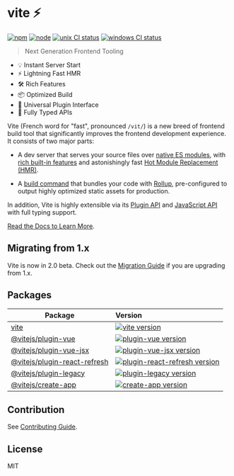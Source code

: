 # vite ⚡

[![npm][npm-img]][npm-url]
[![node][node-img]][node-url]
[![unix CI status][unix-ci-img]][unix-ci-url]
[![windows CI status][windows-ci-img]][windows-ci-url]

> Next Generation Frontend Tooling

- 💡 Instant Server Start
- ⚡️ Lightning Fast HMR
- 🛠️ Rich Features
- 📦 Optimized Build
- 🔩 Universal Plugin Interface
- 🔑 Fully Typed APIs

Vite (French word for "fast", pronounced `/vit/`) is a new breed of frontend build tool that significantly improves the frontend development experience. It consists of two major parts:

- A dev server that serves your source files over [native ES modules](https://developer.mozilla.org/en-US/docs/Web/JavaScript/Guide/Modules), with [rich built-in features](https://vitejs.dev/guide/features.html) and astonishingly fast [Hot Module Replacement (HMR)](https://vitejs.dev/guide/features.html#hot-module-replacement).

- A [build command](https://vitejs.dev/guide/build.html) that bundles your code with [Rollup](https://rollupjs.org), pre-configured to output highly optimized static assets for production.

In addition, Vite is highly extensible via its [Plugin API](https://vitejs.dev/guide/api-plugin.html) and [JavaScript API](https://vitejs.dev/guide/api-javascript.html) with full typing support.

[Read the Docs to Learn More](https://vitejs.dev).

## Migrating from 1.x

Vite is now in 2.0 beta. Check out the [Migration Guide](https://vitejs.dev/guide/migration.html) if you are upgrading from 1.x.

## Packages

| Package                                                       | Version                                                                                                                                                |
|---------------------------------------------------------------|:-------------------------------------------------------------------------------------------------------------------------------------------------------|
| [vite](packages/vite)                                         | [![vite version](https://img.shields.io/npm/v/vite.svg?label=%20)](packages/vite/CHANGELOG.md)                                                         |
| [@vitejs/plugin-vue](packages/plugin-vue)                     | [![plugin-vue version](https://img.shields.io/npm/v/@vitejs/plugin-vue.svg?label=%20)](packages/plugin-vue/CHANGELOG.md)                               |
| [@vitejs/plugin-vue-jsx](packages/plugin-vue-jsx)             | [![plugin-vue-jsx version](https://img.shields.io/npm/v/@vitejs/plugin-vue-jsx.svg?label=%20)](packages/plugin-vue-jsx/CHANGELOG.md)                   |
| [@vitejs/plugin-react-refresh](packages/plugin-react-refresh) | [![plugin-react-refresh version](https://img.shields.io/npm/v/@vitejs/plugin-react-refresh.svg?label=%20)](packages/plugin-react-refresh/CHANGELOG.md) |
| [@vitejs/plugin-legacy](packages/plugin-legacy)               | [![plugin-legacy version](https://img.shields.io/npm/v/@vitejs/plugin-legacy.svg?label=%20)](packages/plugin-legacy/CHANGELOG.md)                      |
| [@vitejs/create-app](packages/create-app)                     | [![create-app version](https://img.shields.io/npm/v/@vitejs/create-app.svg?label=%20)](packages/create-app/CHANGELOG.md)  

## Contribution

See [Contributing Guide](https://github.com/vitejs/vite/tree/main/.github/contributing.md).

## License

MIT

[npm-img]: https://img.shields.io/npm/v/vite.svg
[npm-url]: https://npmjs.com/package/vite
[node-img]: https://img.shields.io/node/v/vite.svg
[node-url]: https://nodejs.org/en/about/releases/
[unix-ci-img]: https://circleci.com/gh/vitejs/vite/tree/main.svg?style=shield
[unix-ci-url]: https://app.circleci.com/pipelines/github/vitejs/vite?branch=main
[windows-ci-img]: https://ci.appveyor.com/api/projects/status/0q4j8062olbcs71l/branch/main?svg=true
[windows-ci-url]: https://ci.appveyor.com/project/yyx990803/vite/branch/main

